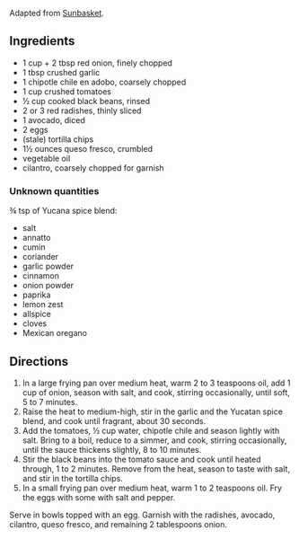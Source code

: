 Adapted from [Sunbasket](http://sunbasket.com/recipe/chipotle-chilaquiles-with-black-beans-1).

## Ingredients ##

* 1 cup + 2 tbsp red onion, finely chopped
* 1 tbsp crushed garlic
* 1 chipotle chile en adobo, coarsely chopped
* 1 cup crushed tomatoes
* ½ cup cooked black beans, rinsed
* 2 or 3 red radishes, thinly sliced
* 1 avocado, diced
* 2 eggs
* (stale) tortilla chips
* 1½ ounces queso fresco, crumbled
* vegetable oil
* cilantro, coarsely chopped for garnish

### Unknown quantities ###

¾ tsp of Yucana spice blend:

* salt
* annatto
* cumin
* coriander
* garlic powder
* cinnamon
* onion powder
* paprika
* lemon zest
* allspice
* cloves
* Mexican oregano

## Directions ##

1. In a large frying pan over medium heat, warm 2 to 3 teaspoons oil, add 1 cup
   of onion, season with salt, and cook, stirring occasionally, until soft, 5 to
   7 minutes.
2. Raise the heat to medium-high, stir in the garlic and the Yucatan spice
   blend, and cook until fragrant, about 30 seconds.
3. Add the tomatoes, ½ cup water, chipotle chile and season lightly with salt.
   Bring to a boil, reduce to a simmer, and cook, stirring occasionally, until
   the sauce thickens slightly, 8 to 10 minutes.
4. Stir the black beans into the tomato sauce and cook until heated through, 1
   to 2 minutes. Remove from the heat, season to taste with salt, and stir in
   the tortilla chips.
5. In a small frying pan over medium heat, warm 1 to 2 teaspoons oil. Fry the
   eggs with some with salt and pepper.

Serve in bowls topped with an egg. Garnish with the radishes, avocado, cilantro,
queso fresco, and remaining 2 tablespoons onion.
